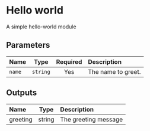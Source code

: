 # Hello world

A simple hello-world module

## Parameters

| Name   | Type     | Required | Description        |
| :----- | :------: | :------: | :----------------- |
| `name` | `string` | Yes      | The name to greet. |


## Outputs

| Name     | Type   | Description          |
| :------- | :----: | :------------------- |
| greeting | string | The greeting message |


